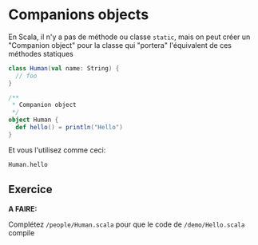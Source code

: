 # Companions objects

En Scala, il n'y a pas de méthode ou classe `static`, mais on peut créer un "Companion object" pour la classe qui "portera" l'équivalent de ces méthodes statiques

```scala
class Human(val name: String) {
  // foo
}

/**
 * Companion object
 */
object Human {
  def hello() = println("Hello")
}
```

Et vous l'utilisez comme ceci:

```scala
Human.hello
```

## Exercice

**A FAIRE:**

Complétez `/people/Human.scala` pour que le code de `/demo/Hello.scala` compile